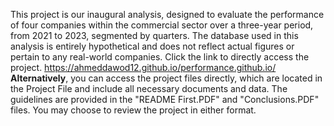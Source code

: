 This project is our inaugural analysis, designed to evaluate the performance of four companies within the commercial sector over a three-year period, from 2021 to 2023, segmented by quarters. The database used in this analysis is entirely hypothetical and does not reflect actual figures or pertain to any real-world companies. Click the link to directly access the project.
https://ahmeddawod12.github.io/performance.github.io/ 
**Alternatively**, you can access the project files directly, which are located in the Project File and include all necessary documents and data. The guidelines are provided in the "README First.PDF" and "Conclusions.PDF" files. You may choose to review the project in either format.
